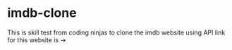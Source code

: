 # imdb-clone
This is skill test from coding ninjas to clone the imdb website using API
link for this website is ->  
